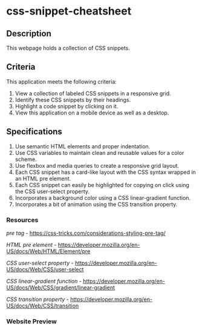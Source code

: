 # css-snippet-cheatsheet

## Description

This webpage holds a collection of CSS snippets.

## Criteria

This application meets the following criteria:
1. View a collection of labeled CSS snippets in a responsive grid.
2. Identify these CSS snippets by their headings.
3. Highlight a code snippet by clicking on it.
4. View this application on a mobile device as well as a desktop.

## Specifications

1. Use semantic HTML elements and proper indentation.
2. Use CSS variables to maintain clean and reusable values for a color scheme.
3. Use flexbox and media queries to create a responsive grid layout.
4. Each CSS snippet has a card-like layout with the CSS syntax wrapped in an HTML pre element.
5. Each CSS snippet can easily be highlighted for copying on click using the CSS user-select property.
6. Incorporates a background color using a CSS linear-gradient function.
7. Incorporates a bit of animation using the CSS transition property.

### Resources

*pre tag* - https://css-tricks.com/considerations-styling-pre-tag/

*HTML pre element* -  https://developer.mozilla.org/en-US/docs/Web/HTML/Element/pre

*CSS user-select property* - https://developer.mozilla.org/en-US/docs/Web/CSS/user-select

*CSS linear-gradient function* - https://developer.mozilla.org/en-US/docs/Web/CSS/gradient/linear-gradient

*CSS transition property* - https://developer.mozilla.org/en-US/docs/Web/CSS/transition


### Website Preview 




